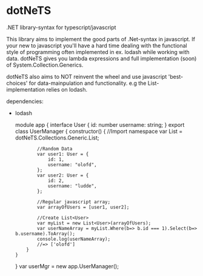 dotNeTS
=======

.NET library-syntax for typescript/javascript

This library aims to implement the good parts of .Net-syntax in javascript.
If your new to javascript you'll have a hard time dealing with the functional style
of programming often implemented in ex. lodash while working with data.
dotNeTS gives you lambda expressions and full implementation (soon) of System.Collection.Generics.

dotNeTS also aims to NOT reinvent the wheel and use javascript 'best-choices' for data-mainpulation
and functionality. e.g the List-implementation relies on lodash.

dependencies:
*   lodash



    module app {
        interface User {
            id: number
            username: string;
        }
        export class UserManager {
            constructor() {
                //Import namespace
                var List = dotNeTS.Collections.Generic.List;
    
                //Random Data
                var user1: User = {
                    id: 1,
                    username: "olofd",
                };
                var user2: User = {
                    id: 2,
                    username: "ludde",
                };
    
                //Regular javascript array;
                var arrayOfUsers = [user1, user2];
    
                //Create List<User>
                var myList = new List<User>(arrayOfUsers);
                var userNameArray = myList.Where(b=> b.id === 1).Select(b=> b.username).ToArray();
                console.log(userNameArray);
                //=> ['olofd']
            }
        }
    }
    var userMgr = new app.UserManager();